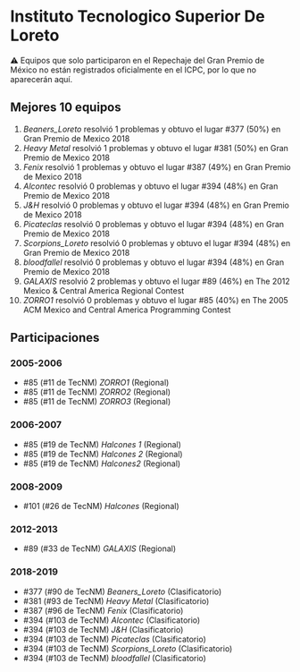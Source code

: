 # Instituto Tecnologico Superior De Loreto

:warning: Equipos que solo participaron en el Repechaje del Gran Premio de México no están registrados oficialmente en el ICPC, por lo que no aparecerán aquí.

## Mejores 10 equipos

1. _Beaners_Loreto_ resolvió 1 problemas y obtuvo el lugar #377 (50%) en Gran Premio de Mexico 2018
1. _Heavy Metal_ resolvió 1 problemas y obtuvo el lugar #381 (50%) en Gran Premio de Mexico 2018
1. _Fenix_ resolvió 1 problemas y obtuvo el lugar #387 (49%) en Gran Premio de Mexico 2018
1. _Alcontec_ resolvió 0 problemas y obtuvo el lugar #394 (48%) en Gran Premio de Mexico 2018
1. _J&H_ resolvió 0 problemas y obtuvo el lugar #394 (48%) en Gran Premio de Mexico 2018
1. _Picateclas_ resolvió 0 problemas y obtuvo el lugar #394 (48%) en Gran Premio de Mexico 2018
1. _Scorpions_Loreto_ resolvió 0 problemas y obtuvo el lugar #394 (48%) en Gran Premio de Mexico 2018
1. _bloodfallel_ resolvió 0 problemas y obtuvo el lugar #394 (48%) en Gran Premio de Mexico 2018
1. _GALAXIS_ resolvió 2 problemas y obtuvo el lugar #89 (46%) en The 2012 Mexico & Central America Regional Contest
1. _ZORRO1_ resolvió 0 problemas y obtuvo el lugar #85 (40%) en The 2005 ACM Mexico and Central America Programming Contest

## Participaciones

### 2005-2006

- #85 (#11 de TecNM) _ZORRO1_ (Regional)
- #85 (#11 de TecNM) _ZORRO2_ (Regional)
- #85 (#11 de TecNM) _ZORRO3_ (Regional)

### 2006-2007

- #85 (#19 de TecNM) _Halcones 1_ (Regional)
- #85 (#19 de TecNM) _Halcones 2_ (Regional)
- #85 (#19 de TecNM) _Halcones2_ (Regional)

### 2008-2009

- #101 (#26 de TecNM) _Halcones_ (Regional)

### 2012-2013

- #89 (#33 de TecNM) _GALAXIS_ (Regional)

### 2018-2019

- #377 (#90 de TecNM) _Beaners_Loreto_ (Clasificatorio)
- #381 (#93 de TecNM) _Heavy Metal_ (Clasificatorio)
- #387 (#96 de TecNM) _Fenix_ (Clasificatorio)
- #394 (#103 de TecNM) _Alcontec_ (Clasificatorio)
- #394 (#103 de TecNM) _J&H_ (Clasificatorio)
- #394 (#103 de TecNM) _Picateclas_ (Clasificatorio)
- #394 (#103 de TecNM) _Scorpions_Loreto_ (Clasificatorio)
- #394 (#103 de TecNM) _bloodfallel_ (Clasificatorio)



